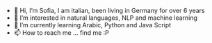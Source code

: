 - 👋 Hi, I’m Sofia, I am italian, been living in Germany for over 6 years
- 👀 I’m interested in natural languages, NLP and machine learning
- 🌱 I’m currently learning Arabic, Python and Java Script
- 📫 How to reach me ... find me :P

<!---
sofiadipace/sofiadipace is a ✨ special ✨ repository because its `README.md` (this file) appears on your GitHub profile.
You can click the Preview link to take a look at your changes.
--->
